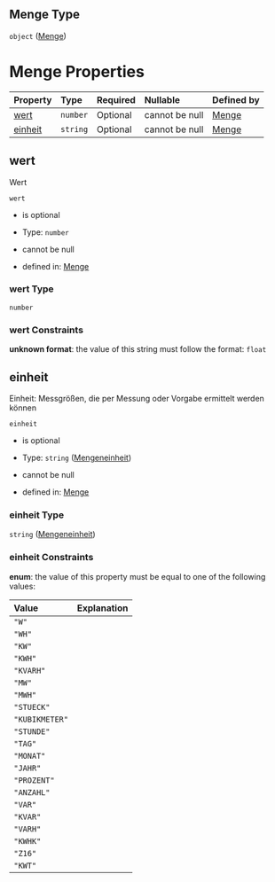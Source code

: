 ## Menge Type

`object` ([Menge](menge.md))

# Menge Properties

| Property            | Type     | Required | Nullable       | Defined by                                                                                                                                                 |
| :------------------ | :------- | :------- | :------------- | :--------------------------------------------------------------------------------------------------------------------------------------------------------- |
| [wert](#wert)       | `number` | Optional | cannot be null | [Menge](menge-properties-wert.md "https://raw.githubusercontent.com/conuti-gmbh/bo4e-schema/master/schemas/v1/com/Menge.schema.json#/properties/wert")     |
| [einheit](#einheit) | `string` | Optional | cannot be null | [Menge](mengeneinheit.md "https://raw.githubusercontent.com/conuti-gmbh/bo4e-schema/master/schemas/v1/enum/Mengeneinheit.schema.json#/properties/einheit") |

## wert

Wert

`wert`

*   is optional

*   Type: `number`

*   cannot be null

*   defined in: [Menge](menge-properties-wert.md "https://raw.githubusercontent.com/conuti-gmbh/bo4e-schema/master/schemas/v1/com/Menge.schema.json#/properties/wert")

### wert Type

`number`

### wert Constraints

**unknown format**: the value of this string must follow the format: `float`

## einheit

Einheit: Messgrößen, die per Messung oder Vorgabe ermittelt werden können

`einheit`

*   is optional

*   Type: `string` ([Mengeneinheit](mengeneinheit.md))

*   cannot be null

*   defined in: [Menge](mengeneinheit.md "https://raw.githubusercontent.com/conuti-gmbh/bo4e-schema/master/schemas/v1/enum/Mengeneinheit.schema.json#/properties/einheit")

### einheit Type

`string` ([Mengeneinheit](mengeneinheit.md))

### einheit Constraints

**enum**: the value of this property must be equal to one of the following values:

| Value          | Explanation |
| :------------- | :---------- |
| `"W"`          |             |
| `"WH"`         |             |
| `"KW"`         |             |
| `"KWH"`        |             |
| `"KVARH"`      |             |
| `"MW"`         |             |
| `"MWH"`        |             |
| `"STUECK"`     |             |
| `"KUBIKMETER"` |             |
| `"STUNDE"`     |             |
| `"TAG"`        |             |
| `"MONAT"`      |             |
| `"JAHR"`       |             |
| `"PROZENT"`    |             |
| `"ANZAHL"`     |             |
| `"VAR"`        |             |
| `"KVAR"`       |             |
| `"VARH"`       |             |
| `"KWHK"`       |             |
| `"Z16"`        |             |
| `"KWT"`        |             |
